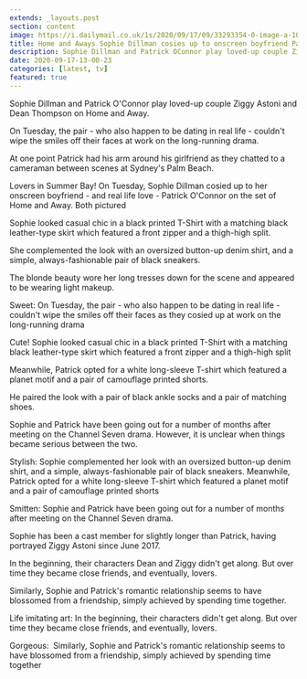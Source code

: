 ```yaml
---
extends: _layouts.post
section: content
image: https://i.dailymail.co.uk/1s/2020/09/17/09/33293354-0-image-a-10_1600332740248.jpg 
title: Home and Aways Sophie Dillman cosies up to onscreen boyfriend Patrick OConnor 
description: Sophie Dillman and Patrick OConnor play loved-up couple Ziggy Astoni and Dean Thompson on Home and Away.   
date: 2020-09-17-13-00-23 
categories: [latest, tv] 
featured: true 
--- 
```

Sophie Dillman and Patrick O'Connor play loved-up couple Ziggy Astoni and Dean Thompson on Home and Away.  

On Tuesday, the pair - who also happen to be dating in real life - couldn't wipe the smiles off their faces at work on the long-running drama. 

At one point Patrick had his arm around his girlfriend as they chatted to a cameraman between scenes at Sydney's Palm Beach. 

Lovers in Summer Bay! On Tuesday, Sophie Dillman cosied up to her onscreen boyfriend - and real life love - Patrick O'Connor on the set of Home and Away. Both pictured

Sophie looked casual chic in a black printed T-Shirt with a matching black leather-type skirt which featured a front zipper and a thigh-high split. 

She complemented the look with an oversized button-up denim shirt, and a simple, always-fashionable pair of black sneakers. 

The blonde beauty wore her long tresses down for the scene and appeared to be wearing light makeup. 

Sweet: On Tuesday, the pair - who also happen to be dating in real life - couldn't wipe the smiles off their faces as they cosied up at work on the long-running drama

Cute! Sophie looked casual chic in a black printed T-Shirt with a matching black leather-type skirt which featured a front zipper and a thigh-high split

Meanwhile, Patrick opted for a white long-sleeve T-shirt which featured a planet motif and a pair of camouflage printed shorts. 

He paired the look with a pair of black ankle socks and a pair of matching shoes.

Sophie and Patrick have been going out for a number of months after meeting on the Channel Seven drama. However, it is unclear when things became serious between the two.

Stylish: Sophie complemented her look with an oversized button-up denim shirt, and a simple, always-fashionable pair of black sneakers. Meanwhile, Patrick opted for a white long-sleeve T-shirt which featured a planet motif and a pair of camouflage printed shorts

Smitten: Sophie and Patrick have been going out for a number of months after meeting on the Channel Seven drama.

Sophie has been a cast member for slightly longer than Patrick, having portrayed Ziggy Astoni since June 2017. 

In the beginning, their characters Dean and Ziggy didn't get along. But over time they became close friends, and eventually, lovers. 

Similarly, Sophie and Patrick's romantic relationship seems to have blossomed from a friendship, simply achieved by spending time together. 

Life imitating art: In the beginning, their characters didn't get along. But over time they became close friends, and eventually, lovers. 

Gorgeous:  Similarly, Sophie and Patrick's romantic relationship seems to have blossomed from a friendship, simply achieved by spending time together

